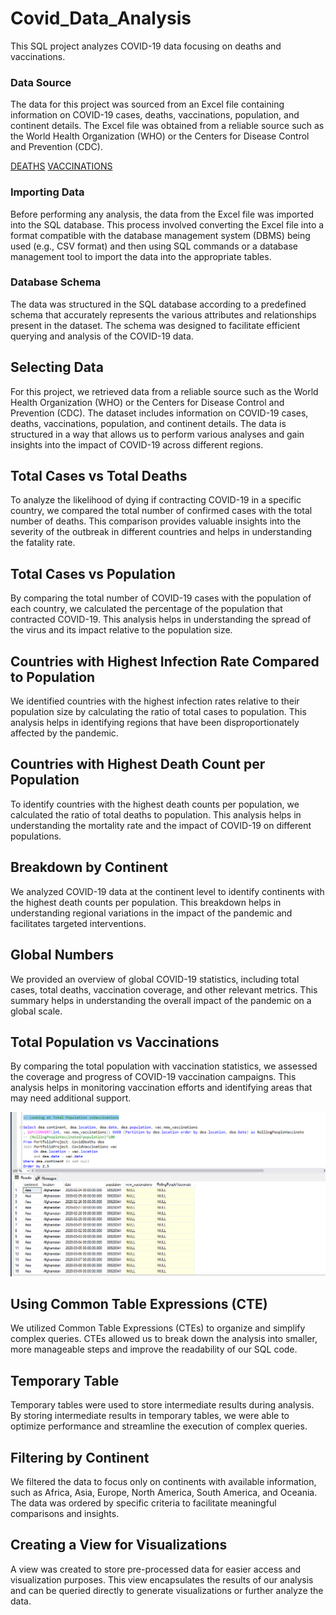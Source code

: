 # Covid_Data_Analysis

This SQL project analyzes COVID-19 data focusing on deaths and vaccinations.

### Data Source
The data for this project was sourced from an Excel file containing information on COVID-19 cases, deaths, vaccinations, population, and continent details. The Excel file was obtained from a reliable source such as the World Health Organization (WHO) or the Centers for Disease Control and Prevention (CDC).

[DEATHS](https://github.com/SiriSrinivas6/Covid_Data_Analysis/blob/f760736f09d10666779125b8d019bedf60b61645/CovidDeaths.xlsx)
[VACCINATIONS](https://github.com/SiriSrinivas6/Covid_Data_Analysis/blob/a027c56baa96aaa0ad1c0dd5cb91d9208de46f0e/CovidVaccinations.xlsx)

### Importing Data
Before performing any analysis, the data from the Excel file was imported into the SQL database. This process involved converting the Excel file into a format compatible with the database management system (DBMS) being used (e.g., CSV format) and then using SQL commands or a database management tool to import the data into the appropriate tables.

### Database Schema
The data was structured in the SQL database according to a predefined schema that accurately represents the various attributes and relationships present in the dataset. The schema was designed to facilitate efficient querying and analysis of the COVID-19 data.



## Selecting Data

For this project, we retrieved data from a reliable source such as the World Health Organization (WHO) or the Centers for Disease Control and Prevention (CDC). The dataset includes information on COVID-19 cases, deaths, vaccinations, population, and continent details. The data is structured in a way that allows us to perform various analyses and gain insights into the impact of COVID-19 across different regions.

## Total Cases vs Total Deaths

To analyze the likelihood of dying if contracting COVID-19 in a specific country, we compared the total number of confirmed cases with the total number of deaths. This comparison provides valuable insights into the severity of the outbreak in different countries and helps in understanding the fatality rate.

## Total Cases vs Population

By comparing the total number of COVID-19 cases with the population of each country, we calculated the percentage of the population that contracted COVID-19. This analysis helps in understanding the spread of the virus and its impact relative to the population size.

## Countries with Highest Infection Rate Compared to Population

We identified countries with the highest infection rates relative to their population size by calculating the ratio of total cases to population. This analysis helps in identifying regions that have been disproportionately affected by the pandemic.

## Countries with Highest Death Count per Population

To identify countries with the highest death counts per population, we calculated the ratio of total deaths to population. This analysis helps in understanding the mortality rate and the impact of COVID-19 on different populations.

## Breakdown by Continent

We analyzed COVID-19 data at the continent level to identify continents with the highest death counts per population. This breakdown helps in understanding regional variations in the impact of the pandemic and facilitates targeted interventions.

## Global Numbers

We provided an overview of global COVID-19 statistics, including total cases, total deaths, vaccination coverage, and other relevant metrics. This summary helps in understanding the overall impact of the pandemic on a global scale.


## Total Population vs Vaccinations

By comparing the total population with vaccination statistics, we assessed the coverage and progress of COVID-19 vaccination campaigns. This analysis helps in monitoring vaccination efforts and identifying areas that may need additional support.


![image](https://github.com/SiriSrinivas6/Covid_Data_Analysis/blob/dc8d69202e41b581f08bdfdc6c601803548c0543/Screenshots/2.png)

## Using Common Table Expressions (CTE)

We utilized Common Table Expressions (CTEs) to organize and simplify complex queries. CTEs allowed us to break down the analysis into smaller, more manageable steps and improve the readability of our SQL code.

## Temporary Table

Temporary tables were used to store intermediate results during analysis. By storing intermediate results in temporary tables, we were able to optimize performance and streamline the execution of complex queries.

## Filtering by Continent

We filtered the data to focus only on continents with available information, such as Africa, Asia, Europe, North America, South America, and Oceania. The data was ordered by specific criteria to facilitate meaningful comparisons and insights.

## Creating a View for Visualizations

A view was created to store pre-processed data for easier access and visualization purposes. This view encapsulates the results of our analysis and can be queried directly to generate visualizations or further analyze the data.
